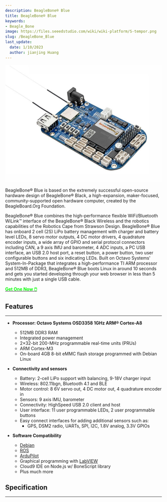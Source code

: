```yaml
---
description: BeagleBone® Blue
title: BeagleBone® Blue
keywords:
- Beagle_Bone
image: https://files.seeedstudio.com/wiki/wiki-platform/S-tempor.png
slug: /BeagleBone_Blue
last_update:
  date: 1/10/2023
  author: jianjing Huang
---
```


<div align="center"><img width={1000} src="https://github.com/SeeedDocument/Beaglebone_Blue/raw/master/img/cover.jpg" /></div>

BeagleBone® Blue is based on the extremely successful open-source hardware design of BeagleBone® Black, a high-expansion, maker-focused, community-supported open hardware computer, created by the BeagleBoard.Org Foundation.

BeagleBone® Blue combines the high-performance flexible WiFi/Bluetooth WiLink™ interface of the BeagleBone® Black Wireless and the robotics capabilities of the Robotics Cape from Strawson Design.  BeagleBone® Blue has onboard 2 cell (2S) LiPo battery management with charger and battery level LEDs, 8 servo motor outputs, 4 DC motor drivers, 4 quadrature encoder inputs, a wide array of GPIO and serial protocol connectors including CAN, a 9 axis IMU and barometer, 4 ADC inputs, a PC USB interface, an USB 2.0 host port, a reset button, a power button, two user configurable buttons and six indicating LEDs.  Built on Octavo Systems' System-In-Package that integrates a high-performance TI ARM processor and 512MB of DDR3, BeagleBone® Blue boots Linux in around 10 seconds and gets you started developing through your web browser in less than 5 minutes with just a single USB cable.

<div class="get_one_now_container" style={{textAlign: 'center'}}>
    <a class="get_one_now_item" href="https://www.seeedstudio.com/BeagleBone-Blue-p-2809.html" target="_blank">
            <strong><span><font color={'FFFFFF'} size={"4"}> Get One Now 🖱️</font></span></strong>
    </a>
</div>

## Features

----

* **Processor: Octavo Systems OSD3358 1GHz ARM® Cortex-A8**
  * 512MB DDR3 RAM
  * Integrated power management
  * 2×32-bit 200-MHz programmable real-time units (PRUs)
  * ARM Cortex-M3
  * On-board 4GB 8-bit eMMC flash storage programmed with Debian Linux

* **Connectivity and sensors**
  * Battery: 2-cell LiPo support with balancing, 9-18V charger input
  * Wireless: 802.11bgn, Bluetooth 4.1 and BLE
  * Motor control: 8 6V servo out, 4 DC motor out, 4 quadrature encoder in
  * Sensors: 9 axis IMU, barometer
  * Connectivity: HighSpeed USB 2.0 client and host
  * User interface: 11 user programmable LEDs, 2 user programmable buttons
  * Easy connect interfaces for adding additional sensors such as:
    * GPS, DSM2 radio, UARTs, SPI, I2C, 1.8V analog, 3.3V GPIOs

* **Software Compatibility**
  * [Debian](http://elinux.org/Beagleboard:BeagleBoneBlack_Debian)
  * [ROS](https://dscl.lcsr.jhu.edu/home/courses/me530707_2017_edumip_ros)
  * [ArduPilot](https://github.com/mirkix/ardupilotblue)
  * Graphical programming with [LabVIEW](https://github.com/ktalke12/Labview-MiP)
  * Cloud9 IDE on Node.js w/ BoneScript library
  * Plus much more

## Specification

----

<div>
  <style type="text/css" dangerouslySetInnerHTML={{__html: "\n.tg  {border-collapse:collapse;border-spacing:0;}\n.tg td{border-color:black;border-style:solid;border-width:1px;font-family:Arial, sans-serif;font-size:14px;\n  overflow:hidden;padding:10px 5px;word-break:normal;}\n.tg th{border-color:black;border-style:solid;border-width:1px;font-family:Arial, sans-serif;font-size:14px;\n  font-weight:normal;overflow:hidden;padding:10px 5px;word-break:normal;}\n.tg .tg-dlfj{background-color:#ffffff;border-color:#000000;color:#000000;font-size:16px;text-align:left;vertical-align:top}\n.tg .tg-l5ls{background-color:#ffffff;border-color:#000000;color:#000000;font-size:16px;font-weight:bold;text-align:center;\n  vertical-align:top}\n.tg .tg-q7v3{background-color:#ffffff;border-color:#000000;color:#000000;font-size:16px;text-align:center;vertical-align:top}\n.tg .tg-14gg{background-color:#ffffff;color:#000000;text-align:left;vertical-align:top}\n.tg .tg-88pu{background-color:#ffffff;color:#000000;font-size:16px;text-align:left;vertical-align:top}\n" }} />
  <table className="tg" style={{tableLayout: 'fixed', width: 824}}>
    <colgroup>
      <col style={{width: 275}} />
      <col style={{width: 252}} />
      <col style={{width: 297}} />
    </colgroup>
    <thead>
      <tr>
        <th className="tg-l5ls">Item</th>
        <th className="tg-l5ls" colSpan={2}>Description</th>
      </tr>
    </thead>
    <tbody>
      <tr>
        <td className="tg-q7v3">Processor<br />(Integrated in <br />the OSD3358)</td>
        <td className="tg-dlfj" colSpan={2}>● AM335x 1GHz ARM® Cortex-A8<br />● SGX530 graphics accelerator<br />● NEON floating-point accelerator<br />● 2x PRU 32-bit 200MHz microcontrollers</td>
      </tr>
      <tr>
        <td className="tg-q7v3">Memory</td>
        <td className="tg-dlfj" colSpan={2}>● 512MB DDR3800MHZ RAM (Integrated in the OSD3358)<br />● 4GB 8-bit eMMC on-board flash storage<br />● SD/MMC Connector for microSD</td>
      </tr>
      <tr>
        <td className="tg-q7v3" rowSpan={18}><br /><br /><br /><br /><br /><br /><br /><br /><br /><br /><br /><br /><br />Connectivity<br /></td>
        <td className="tg-dlfj">High speed USB 2.0 Client port</td>
        <td className="tg-14gg">Access to USB0,Client mode via microUSB</td>
      </tr>
      <tr>
        <td className="tg-dlfj">High speed USB 2.0 Host port</td>
        <td className="tg-14gg">Access to USB1,Type A Socket, 500mA LS/FS/HS</td>
      </tr>
      <tr>
        <td className="tg-dlfj" rowSpan={6}><br /><br />WiLink1835 <br />WiFi 802.11 b/g/n 2.4GHz.<br />Supportsthe following modes:</td>
        <td className="tg-88pu">2x2 MIMO</td>
      </tr>
      <tr>
        <td className="tg-88pu">AP</td>
      </tr>
      <tr>
        <td className="tg-88pu">SmartConfig</td>
      </tr>
      <tr>
        <td className="tg-88pu">STA</td>
      </tr>
      <tr>
        <td className="tg-88pu">Wi-Fi Direct</td>
      </tr>
      <tr>
        <td className="tg-88pu">Mesh over Wi-Fi based on 802.11s</td>
      </tr>
      <tr>
        <td className="tg-dlfj" rowSpan={3}><br />Serial port<br /></td>
        <td className="tg-14gg">UART0, UART1, UART5 available via 4 pin JST connectors</td>
      </tr>
      <tr>
        <td className="tg-14gg">UART2 available via 6 pin JST connector (EM-506 GPS style connector)</td>
      </tr>
      <tr>
        <td className="tg-14gg">UART4 RX available via 3 pin DSM2 connector</td>
      </tr>
      <tr>
        <td className="tg-dlfj" colSpan={2}>WiLink 1835 Bluetooth 4.1 with BLE</td>
      </tr>
      <tr>
        <td className="tg-dlfj" colSpan={2}>I2C1 available via 4 pin JST connector</td>
      </tr>
      <tr>
        <td className="tg-dlfj" colSpan={2}>SPI1 CS0 (S1.1) and SPI1 CS1 (S1.2) available via 6 pin JST connectors</td>
      </tr>
      <tr>
        <td className="tg-dlfj" colSpan={2}>CAN available via 4 pin JST connector (includes TCAN1051 CAN transceiver)</td>
      </tr>
      <tr>
        <td className="tg-dlfj" colSpan={2}>8 GPIOs (GP0 and GPI1) available via 6 pin JST connectors</td>
      </tr>
      <tr>
        <td className="tg-dlfj" colSpan={2}>ADC inputs 0 to 3 available via 6 pin JST connector</td>
      </tr>
      <tr>
        <td className="tg-dlfj" colSpan={2}>3.3VDC and 5VDC power output via 4 pin JST connector</td>
      </tr>
      <tr>
        <td className="tg-q7v3" rowSpan={3}><br /><br />Power management</td>
        <td className="tg-dlfj" colSpan={2}>TPS65217C PMIC is used along with a separate LDO to provide power to the system (Integrated in the OSD3358)</td>
      </tr>
      <tr>
        <td className="tg-dlfj" colSpan={2}>2 cell (2S) LiPo battery charger (powered by 9 – 18VDC DC Jack): <br />i., 4 battery level LEDs; <br />ii.,1 charger LED</td>
      </tr>
      <tr>
        <td className="tg-dlfj" colSpan={2}>6VDC 4A regulator to drive servo motor outputs</td>
      </tr>
      <tr>
        <td className="tg-q7v3">Debug Support</td>
        <td className="tg-dlfj" colSpan={2}>JTAG test points</td>
      </tr>
      <tr>
        <td className="tg-q7v3">Power Source</td>
        <td className="tg-dlfj" colSpan={2}>i.,  microUSB USB,<br />ii., 2 cell (2S) LiPo battery connector,<br />iii.,9 - 18VDC DC Jack</td>
      </tr>
      <tr>
        <td className="tg-q7v3">User Input / Output</td>
        <td className="tg-dlfj" colSpan={2}>i.,Power Button; ii.,Reset Button; iii.,Boot Button; iv.,2 user configurable buttons;<br />v.,6 user configurable LEDs;vi Power LED</td>
      </tr>
      <tr>
        <td className="tg-q7v3">Motor Control (requires power from either DC Jack or 2S battery)</td>
        <td className="tg-dlfj" colSpan={2}>i.,  4 DC motor drivers,<br />ii., 4 Quadrature encoder inputs,<br />iii.,8 Servo motor outputs</td>
      </tr>
      <tr>
        <td className="tg-q7v3">Sensors<br /></td>
        <td className="tg-dlfj" colSpan={2}>i., 9 axis IMU,<br />ii.,Barometer</td>
      </tr>
    </tbody>
  </table>
</div>

--------

## Application Ideas

* Internet of Things

* Smart House
* Industrial
* Automation & Process Control
* Human Machine Interface
* motor control
* UAV control
* Robot

## Hardware Overview

<div align="center"><img width={1000} src="https://github.com/SeeedDocument/Beaglebone_Blue/raw/master/img/Hardware_overviw.png" /></div>

## Getting Started

----

### Preparation

#### STEP1. Update the latest image

When you receive a BeagleBone®Blue from seeed, the image is already burned into the on-board eMMC. Which means you can skip this step. However we highly recommend you update the latest image.

**i.** Click and download the latest image from [beagleboard.org](https://beagleboard.org/latest-images).

:::note
The "IoT" images provide more free disk space if you don't need to use a graphical user interface (GUI).Due to sizing necessities, this download may take 30 minutes or more.
:::

The Debian distribution is provied for the boards. The file you download will have an .img.xz extension. This is a compressed sector-by-sector image of the SD card.

**ii.** Plug the SD card into your PC or MAC with an SD card reader.You need an SD card with a capacity of more than 4G.

**iii.** Download and install [Etcher](https://etcher.io/)

Click to download here, and burn the ```*.img.xz``` file directly to your SD card with Etcher. Or unzip the ```*.img.xz``` file to a ```*.img``` file, then burn it to SD card with other image writing tools.

Click the Plus icon to add the image you just download, the software will automatically select the SD card you plug. Then click Flash! to start burning. It will takes about 20 minutes to flash.

<div align="center"><img width={1000} src="https://github.com/SeeedDocument/Respeaker_V2/raw/master/img/v2-flash-sd.png" /></div>

Then reject the SD card and Insert it into your BeagleBone® Blue.

#### STEP2. Power and boot

Connect the BeagleBone® Blue to your computer with the Micro-USB Cable.

<div align="center"><img width={1000} src="https://github.com/SeeedDocument/Beaglebone_Blue/raw/master/img/connect.jpg" /></div>

:::caution
Please plug the USB cable gently, otherwise you may damage the interface.Please use the USB cable with 4 wires inside, the 2 wires cable can't transfer data. If you are not sure about the wire you have, you can click here to buy. If you want to use the Motor Control modules of BeagleBone® Blue, the power supply via USB Port is not sufficiant, you need to use DC-DC Port or 2S battery.
:::

You'll see the power (PWR or ON) LED lit steadily. Within a minute or so, you should see the other LEDs blinking in their default configurations.

* USR0 is typically configured at boot to blink in a heartbeat pattern
* USR1 is typically configured at boot to light during SD (microSD) card accesses
* USR2 is typically configured at boot to light during CPU activity
* USR3 is typically configured at boot to light during eMMC accesses
* WIFI LED is typically configured at boot to light with WiFi network association (BeagleBone® Blue only)

With the latest images, it should no longer be necessary to install drivers for your operating system to give you network-over-USB access to your Beagle. In case you are running an older image, an older operating system or need additional drivers for serial access to older boards, links to the old drivers are below.

<div>
  <style type="text/css" dangerouslySetInnerHTML={{__html: "\n.tg  {border-collapse:collapse;border-spacing:0;}\n.tg td{border-color:black;border-style:solid;border-width:1px;font-family:Arial, sans-serif;font-size:14px;\n  overflow:hidden;padding:10px 5px;word-break:normal;}\n.tg th{border-color:black;border-style:solid;border-width:1px;font-family:Arial, sans-serif;font-size:14px;\n  font-weight:normal;overflow:hidden;padding:10px 5px;word-break:normal;}\n.tg .tg-gvcd{background-color:#ffffff;border-color:#000000;color:#000000;text-align:left;vertical-align:top}\n.tg .tg-l0dh{background-color:#ffffff;border-color:#000000;color:#000000;text-align:center;text-decoration:underline;\n  vertical-align:top}\n.tg .tg-v0nz{background-color:#ffffff;border-color:#000000;color:#000000;text-align:center;vertical-align:top}\n.tg .tg-wzu8{background-color:#ffffff;border-color:#000000;color:#000000;font-weight:bold;text-align:center;vertical-align:top}\n" }} />
  <table className="tg" style={{tableLayout: 'fixed', width: 826}}>
    <colgroup>
      <col style={{width: 148}} />
      <col style={{width: 155}} />
      <col style={{width: 523}} />
    </colgroup>
    <thead>
      <tr>
        <th className="tg-wzu8">Operating System</th>
        <th className="tg-wzu8">USB Drivers</th>
        <th className="tg-wzu8">Comments</th>
      </tr>
    </thead>
    <tbody>
      <tr>
        <td className="tg-v0nz">Windows <br />(64-bit)</td>
        <td className="tg-l0dh"><a href="https://beagleboard.org/static/Drivers/Windows/BONE_D64.exe" target="_blank" rel="noopener noreferrer">64-bit installer</a><br /></td>
        <td className="tg-gvcd" rowSpan={2}>If in doubt, try the 64-bit installer first.<br /><br />● Windows Driver Certification warning may pop up two or three times. Click "Ignore", "Install" or "Run"<br />● To check if you're running 32 or 64-bit Windows see this here<a href="https://support.microsoft.com/kb/827218" target="_blank" rel="noopener noreferrer">Link</a>.<br />● On systems without the latest service release, you may get an error (0xc000007b). In that case, please click this here to install and retry.<br />● You may need to reboot Windows.<br />● These drivers have been tested to work up to Windows 10.</td>
      </tr>
      <tr>
        <td className="tg-v0nz">Windows <br />(32-bit)</td>
        <td className="tg-l0dh"><a href="https://beagleboard.org/static/Drivers/Windows/BONE_DRV.exe" target="_blank" rel="noopener noreferrer">32-bit installer</a><br /></td>
      </tr>
      <tr>
        <td className="tg-v0nz">Mac OS X<br /></td>
        <td className="tg-v0nz"> <a href="https://beagleboard.org/static/Drivers/MacOSX/RNDIS/HoRNDIS.pkg" target="_blank" rel="noopener noreferrer">Network</a> <a href="https://beagleboard.org/static/Drivers/MacOSX/FTDI/EnergiaFTDIDrivers2.2.18.pkg" target="_blank" rel="noopener noreferrer">Serial</a></td>
        <td className="tg-gvcd">Install both Network and Serial driver.</td>
      </tr>
      <tr>
        <td className="tg-v0nz">Linux</td>
        <td className="tg-l0dh"><a href="https://beagleboard.org/static/Drivers/Linux/FTDI/mkudevrule.sh" target="_blank" rel="noopener noreferrer">mkudevrule.sh</a></td>
        <td className="tg-gvcd">Driver installation isn't required, but you might find a few udev rules helpful.</td>
      </tr>
    </tbody>
  </table>
</div>

#### STEP3. Browse to your Beagle

Using either Chrome or Firefox (Internet Explorer will NOT work), browse to the web server running on your board. It will load a presentation showing you the capabilities of the board. Use the arrow keys on your keyboard to navigate the presentation.

When the boot is done, a network adapter should show up on your computer. You can click to enter the [Cloud 9 IDE](http://beaglebone.local:3000/).

<div align="center"><img width={1000} src="https://github.com/SeeedDocument/Beaglebone_Blue/raw/master/img/cloud9.png" /></div>

#### STEP4. Connect to wifi

Open a new terminal,then tap the command below

```
root@beaglebone:/var/lib/cloud9# connmanctl
connmanctl> enable wifi
Enabled wifi
connmanctl> tether wifi disable
Error disabling wifi tethering: Already disabled
connmanctl> scan wifi
Scan completed for wifi
connmanctl> services
*AO seeed                wifi_f45eabf743ad_7365656564_managed_psk
    CHAIHUOMAKERS        wifi_f45eabf743ad_4348414948554f4d414b455253_managed_psk
    DIRECT-99-HP DeskJet 4670 series wifi_f45eabf743ad_4449524543542d39392d4850204465736b4a6574203436373020736572696573_managed_psk
    mostfun-5bf7         wifi_f45eabf743ad_6d6f737466756e2d35626637_managed_psk
    DIRECT-TNDESKTOP-71PTKLKmsXO wifi_f45eabf743ad_4449524543542d544e4445534b544f502d373150544b4c4b6d73584f_managed_psk
    HPKJ                 wifi_f45eabf743ad_48504b4a_managed_psk
    ChinaNet-yTGy        wifi_f45eabf743ad_4368696e614e65742d79544779_managed_psk
    GPKJ1                wifi_f45eabf743ad_47504b4a31_managed_psk
    GUMO                 wifi_f45eabf743ad_47554d4f_managed_psk
    jdsfkf               wifi_f45eabf743ad_6a6473666b66_managed_psk
connmanctl> agent on
Agent registered
connmanctl> connect wifi_f45eabf743ad_7365656564_managed_psk
Error /net/connman/service/wifi_f45eabf743ad_7365656564_managed_psk: Already connected
connmanctl> quit
root@beaglebone:/var/lib/cloud9# ifconfig wlan0
wlan0     Link encap:Ethernet  HWaddr f4:5e:ab:f7:43:ad  
          inet addr:192.168.199.145  Bcast:192.168.199.255  Mask:255.255.255.0
          inet6 addr: fe80::f65e:abff:fef7:43ad/64 Scope:Link
          UP BROADCAST RUNNING MULTICAST DYNAMIC  MTU:1500  Metric:1
          RX packets:8920 errors:0 dropped:0 overruns:0 frame:0
          TX packets:3531 errors:0 dropped:0 overruns:0 carrier:0
          collisions:0 txqueuelen:1000
          RX bytes:1166820 (1.1 MiB)  TX bytes:3352208 (3.1 MiB)

root@beaglebone:/var/lib/cloud9#
```

When you tap ```ifconfig wlan0``` and the internet address is something like 192.168.199.145, congratulations, you have connected to wifi successfully.

When the BeagleBone® Blue connect to the Internet, we highly recommend you use the command below to update your BeagleBone® Blue.

```
sudo apt-get update
sudo apt-get upgrade
```

It may take a long time to update, but it is worthwhile.

### Demo.1  Blink

This is a Javascript demo.

Ckick the **File->New File->** button at the top light corner of Cloud9 IDE.

:::note
after create file, just donot forget save the file meanwhile add the file type.
:::

copy the code below and click **Run**

```
var b = require('bonescript');

var state = b.LOW;

b.pinMode("USR0", b.OUTPUT);
b.pinMode("USR1", b.OUTPUT);
b.pinMode("USR2", b.OUTPUT);
b.pinMode("USR3", b.OUTPUT);
setInterval(toggle, 1000);

function toggle() {
    if(state == b.LOW) state = b.HIGH;
    else state = b.LOW;
    b.digitalWrite("USR2", state);
}
```

Then you will see the USER2 LED blink.

### Demo.2  USE GPIO With Grove-LED

**Step 1.** Please prepare staff as the Partlist below.

| BeagleBone® Blue | Grove - LED Socket Kit|Grove Adapter cable(6pin)|
|--------------|-------------|-------|
|<div align="center"><img width={1000} src="https://github.com/SeeedDocument/Beaglebone_Blue/raw/master/img/cover_icon.jpg" /></div>|<div align="center"><img width={1000} src="https://github.com/SeeedDocument/Beaglebone_Blue/raw/master/img/Grove-White-LED-p-2016.jpeg" /></div>|<div align="center"><img width={1000} src="https://github.com/SeeedDocument/Beaglebone_Blue/raw/master/img/Grove_4pin.jpg" /></div>|
|[Get ONE Now](https://www.seeedstudio.com/BeagleBone-Blue-p-2809.html)|[Get ONE Now](https://www.seeedstudio.com/Grove-Green-LED-p-1144.html)|[Get ONE Now](https://www.seeedstudio.com/Grove-Universal-4-Pin-to-Beaglebone-Blue-6-Pin-Female-JST%2FSH-Conversion-Cable-%2810-pcs-pack%29-p-3027.html)|

**Step 2.** Connect the LED Socket Kit to the 6 pin **GPIO** interface of BeagleBone® Blue.

<div align="center"><img width={1000} src="https://github.com/SeeedDocument/Beaglebone_Blue/raw/master/img/LED.jpg" /></div>

**Step 3.** Open a new terminal in the Cloud9 IDE, tap the code below into this terminal.

```
cd /sys/class/gpio
echo 49 >export
cd gpio49
echo out >direction
while sleep 1;
do echo 0 >value;
sleep 1;
echo 1 >value;
done

```

Now you will see your LED light up in the heartbeat mode.

### Demo.3  USE UART With Grove-GPS

**Step 1.** Please prepare staff as the Partlist below.

| BeagleBone® Blue | Grove - LED Socket Kit|Grove Adapter cable(4pin)|
|--------------|-------------|-------|
|<div align="center"><img width={1000} src="https://github.com/SeeedDocument/Beaglebone_Blue/raw/master/img/cover_icon.jpg" /></div>|<div align="center"><img width={1000} src="https://github.com/SeeedDocument/Beaglebone_Blue/raw/master/img/Grove-GPS.jpg" /></div>|<div align="center"><img width={1000} src="https://github.com/SeeedDocument/Beaglebone_Blue/raw/master/img/Grove_4pin.jpg" /></div>|
|[Get ONE Now](https://www.seeedstudio.com/BeagleBone-Blue-p-2809.html)|[Get ONE Now](https://www.seeedstudio.com/grove-gps-p-959.html)|[Get ONE Now](https://www.seeedstudio.com/category/Grove-Universal-4-Pin-to-Beaglebone-Blue-4-Pin-Female-JST-SH-Conversion-Cable-(10-pcs-pack)-p-3026.html)|

**Step 2.** Connect the Grove-GPS sensor to the 4 pin **UART1** interface of BeagleBone® Blue.

<div align="center"><img width={1000} src="https://github.com/SeeedDocument/Beaglebone_Blue/raw/master/img/GPS_hARD.jpg" /></div>

**Step 3.** Open a new terminal in the Cloud9 IDE, tap the code below into this terminal.

```
apt install tio
tio /dev/ttyO1 -b 9600
```

Then you will see the GPS information on the terminal as the picture shown below.

<div align="center"><img width={1000} src="https://github.com/SeeedDocument/Beaglebone_Blue/raw/master/img/GPS.png" /></div>

### Demo.4  USE I2C With Grove-Digital Light Sensor

**Step 1.** Please prepare staff as the Partlist below.

| BeagleBone® Blue | Grove - LED Socket Kit|Grove Adapter cable(4pin)|
|--------------|-------------|-------|
|<div align="center"><img width={1000} src="https://github.com/SeeedDocument/Beaglebone_Blue/raw/master/img/cover_icon.jpg" /></div>|<div align="center"><img width={1000} src="https://github.com/SeeedDocument/Beaglebone_Blue/raw/master/img/Digital_Light_Sensor.jpg" /></div>|<div align="center"><img width={1000} src="https://github.com/SeeedDocument/Beaglebone_Blue/raw/master/img/Grove_4pin.jpg" /></div>|
|[Get ONE Now](https://www.seeedstudio.com/BeagleBone-Blue-p-2809.html)|[Get ONE Now](https://www.seeedstudio.com/Grove-Digital-Light-Sensor-p-1281.html)|[Get ONE Now](https://www.seeedstudio.com/category/Grove-Universal-4-Pin-to-Beaglebone-Blue-4-Pin-Female-JST-SH-Conversion-Cable-(10-pcs-pack)-p-3026.html)|

**Step 2.** Connect the Grove-Digital Light Sensor to the 4 pin **I2C** interface of BeagleBone® Blue.

<div align="center"><img width={1000} src="https://github.com/SeeedDocument/Beaglebone_Blue/raw/master/img/Digital_light.jpg" /></div>

**Step 3.** Open a new terminal in the Cloud9 IDE, tap the code below into this terminal.

```
cd /sys/bus/i2c/devices/i2c-1;
echo tsl2561 0x29 >new_device;
watch -n0 cat 1-0029/iio\:device0/in_illuminance0_input

```

Then you will get the light value as the picture below.

<div align="center"><img width={1000} src="https://github.com/SeeedDocument/Beaglebone_Blue/raw/master/img/Digital_520.png" /></div>

## Grove Compatibility List

Grove is a modular, standardized connecter prototyping system. Grove takes a building block approach to assembling electronics. Compared to the jumper or solder based system, it is easier to connect, experiment and build and simplifies the learning system, but not to the point where it becomes dumbed down.  Some of the other prototype systems out there takes the level down to building blocks.   Good stuff to be learned that way, but the Grove system allows you to build real systems.   It requires some learning and expertise to hook things up.

The list belew is the Grove modules that work well with BeagleBone® Blue.

<div>
  <style type="text/css" dangerouslySetInnerHTML={{__html: "\n.tg  {border-collapse:collapse;border-spacing:0;}\n.tg td{border-color:black;border-style:solid;border-width:1px;font-family:Arial, sans-serif;font-size:14px;\n  overflow:hidden;padding:10px 5px;word-break:normal;}\n.tg th{border-color:black;border-style:solid;border-width:1px;font-family:Arial, sans-serif;font-size:14px;\n  font-weight:normal;overflow:hidden;padding:10px 5px;word-break:normal;}\n.tg .tg-fhi2{background-color:#ffffff;color:#000000;font-size:20px;font-weight:bold;text-align:center;vertical-align:top}\n.tg .tg-366q{background-color:#ffffff;color:#000000;font-size:18px;text-align:center;vertical-align:top}\n" }} />
  <table className="tg">
    <thead>
      <tr>
        <th className="tg-fhi2">SKU</th>
        <th className="tg-fhi2">Item</th>
        <th className="tg-fhi2">I/O type</th>
        <th className="tg-fhi2">Working Voltage</th>
      </tr>
    </thead>
    <tbody>
      <tr>
        <td className="tg-366q">101020017</td>
        <td className="tg-366q">Grove - Rotary Angle Sensor</td>
        <td className="tg-366q">Analog</td>
        <td className="tg-366q">Can work on 1.8V</td>
      </tr>
      <tr>
        <td className="tg-366q">101020048</td>
        <td className="tg-366q">Grove - Rotary Angle Sensor(P)</td>
        <td className="tg-366q">Analog</td>
        <td className="tg-366q">Can work on 1.8V</td>
      </tr>
      <tr>
        <td className="tg-366q">101020036</td>
        <td className="tg-366q">Grove - Slide Potentiometer</td>
        <td className="tg-366q">Analog</td>
        <td className="tg-366q">Can work on 1.8V</td>
      </tr>
      <tr>
        <td className="tg-366q">101020031</td>
        <td className="tg-366q">Grove - Piezo Vibration Sensor</td>
        <td className="tg-366q">Analog</td>
        <td className="tg-366q">Can work on 1.8V</td>
      </tr>
      <tr>
        <td className="tg-366q">101020003</td>
        <td className="tg-366q">Grove - Button</td>
        <td className="tg-366q">Digital</td>
        <td className="tg-366q">3.3V</td>
      </tr>
      <tr>
        <td className="tg-366q">111020000</td>
        <td className="tg-366q">Grove - Button(P)</td>
        <td className="tg-366q">Digital</td>
        <td className="tg-366q">3.3V</td>
      </tr>
      <tr>
        <td className="tg-366q">111020001</td>
        <td className="tg-366q">Grove - Encoder</td>
        <td className="tg-366q">Digital</td>
        <td className="tg-366q">3.3V</td>
      </tr>
      <tr>
        <td className="tg-366q">101020004</td>
        <td className="tg-366q">Grove - Switch(P)</td>
        <td className="tg-366q">Digital</td>
        <td className="tg-366q">3.3V</td>
      </tr>
      <tr>
        <td className="tg-366q">101020025</td>
        <td className="tg-366q">Grove - Tilt Switch</td>
        <td className="tg-366q">Digital</td>
        <td className="tg-366q">3.3V</td>
      </tr>
      <tr>
        <td className="tg-366q">101020018</td>
        <td className="tg-366q">Grove - Water Sensor</td>
        <td className="tg-366q">Digital</td>
        <td className="tg-366q">3.3V</td>
      </tr>
      <tr>
        <td className="tg-366q">101020005</td>
        <td className="tg-366q">Grove - Collision Sensor</td>
        <td className="tg-366q">Digital</td>
        <td className="tg-366q">3.3V</td>
      </tr>
      <tr>
        <td className="tg-366q">103020030</td>
        <td className="tg-366q">Grove - Mouse Encoder</td>
        <td className="tg-366q">Digital</td>
        <td className="tg-366q">3.3V</td>
      </tr>
      <tr>
        <td className="tg-366q">104030007</td>
        <td className="tg-366q">Grove - Green LED</td>
        <td className="tg-366q">Digital</td>
        <td className="tg-366q">3.3V</td>
      </tr>
      <tr>
        <td className="tg-366q">104030005</td>
        <td className="tg-366q">Grove - Red LED</td>
        <td className="tg-366q">Digital</td>
        <td className="tg-366q">3.3V</td>
      </tr>
      <tr>
        <td className="tg-366q">101020172</td>
        <td className="tg-366q">Grove - Line Finder v1.1</td>
        <td className="tg-366q">Digital</td>
        <td className="tg-366q">3.3V</td>
      </tr>
      <tr>
        <td className="tg-366q">101020018</td>
        <td className="tg-366q">Grove - Water Sensor</td>
        <td className="tg-366q">Digital</td>
        <td className="tg-366q">3.3V</td>
      </tr>
      <tr>
        <td className="tg-366q">101020019</td>
        <td className="tg-366q">Grove - Temperature&amp;Humidity Sensor Pro</td>
        <td className="tg-366q">Digital</td>
        <td className="tg-366q">3.3V</td>
      </tr>
      <tr>
        <td className="tg-366q">101020020</td>
        <td className="tg-366q">Grove - PIR Motion Sensor</td>
        <td className="tg-366q">Digital</td>
        <td className="tg-366q">3.3V</td>
      </tr>
      <tr>
        <td className="tg-366q">101020052</td>
        <td className="tg-366q">Grove - GSR sensor</td>
        <td className="tg-366q">Digital</td>
        <td className="tg-366q">3.3V</td>
      </tr>
      <tr>
        <td className="tg-366q">101020175</td>
        <td className="tg-366q">Grove - IR Distance Interrupter v1.2</td>
        <td className="tg-366q">Digital</td>
        <td className="tg-366q">3.3V</td>
      </tr>
      <tr>
        <td className="tg-366q">101020033</td>
        <td className="tg-366q">Grove - Ear-clip Heart Rate Sensor</td>
        <td className="tg-366q">Digital</td>
        <td className="tg-366q">3.3V</td>
      </tr>
      <tr>
        <td className="tg-366q">101020037</td>
        <td className="tg-366q">Grove - Touch Sensor</td>
        <td className="tg-366q">Digital</td>
        <td className="tg-366q">3.3V</td>
      </tr>
      <tr>
        <td className="tg-366q">101020030</td>
        <td className="tg-366q">Grove - Digital Light Sensor</td>
        <td className="tg-366q">Digital</td>
        <td className="tg-366q">3.3V</td>
      </tr>
      <tr>
        <td className="tg-366q">101020232</td>
        <td className="tg-366q">Grove - Speech Recognizer v1.0</td>
        <td className="tg-366q">Digital</td>
        <td className="tg-366q">3.3V</td>
      </tr>
      <tr>
        <td className="tg-366q">101020005</td>
        <td className="tg-366q">Grove - Collision Sensor</td>
        <td className="tg-366q">Digital</td>
        <td className="tg-366q">3.3V</td>
      </tr>
      <tr>
        <td className="tg-366q">105020005</td>
        <td className="tg-366q">Grove - EL Driver</td>
        <td className="tg-366q">Digital</td>
        <td className="tg-366q">3.3V</td>
      </tr>
      <tr>
        <td className="tg-366q">104030009</td>
        <td className="tg-366q">Grove - White LED</td>
        <td className="tg-366q">Digital</td>
        <td className="tg-366q">3.3V</td>
      </tr>
      <tr>
        <td className="tg-366q">104030010</td>
        <td className="tg-366q">Grove - Blue LED</td>
        <td className="tg-366q">Digital</td>
        <td className="tg-366q">3.3V</td>
      </tr>
      <tr>
        <td className="tg-366q">104030005</td>
        <td className="tg-366q">Grove - Red LED</td>
        <td className="tg-366q">Digital</td>
        <td className="tg-366q">3.3V</td>
      </tr>
      <tr>
        <td className="tg-366q">104030007</td>
        <td className="tg-366q">Grove - Green LED</td>
        <td className="tg-366q">Digital</td>
        <td className="tg-366q">3.3V</td>
      </tr>
      <tr>
        <td className="tg-366q">104030014</td>
        <td className="tg-366q">Grove - Multi Color Flash LED (5mm)</td>
        <td className="tg-366q">Digital</td>
        <td className="tg-366q">3.3V</td>
      </tr>
      <tr>
        <td className="tg-366q">104020001</td>
        <td className="tg-366q">Grove - Variable Color LED</td>
        <td className="tg-366q">Digital</td>
        <td className="tg-366q">3.3V</td>
      </tr>
      <tr>
        <td className="tg-366q">104020005</td>
        <td className="tg-366q">Grove - LED String Light</td>
        <td className="tg-366q">Digital</td>
        <td className="tg-366q">3.3V</td>
      </tr>
      <tr>
        <td className="tg-366q">104020048</td>
        <td className="tg-366q">Grove - Chainable RGB LED v2.0</td>
        <td className="tg-366q">Digital</td>
        <td className="tg-366q">3.3V</td>
      </tr>
      <tr>
        <td className="tg-366q">101020004</td>
        <td className="tg-366q">Grove - Switch(P)</td>
        <td className="tg-366q">Digital</td>
        <td className="tg-366q">3.3V</td>
      </tr>
      <tr>
        <td className="tg-366q">111020000</td>
        <td className="tg-366q">Grove - Button(P)</td>
        <td className="tg-366q">Digital</td>
        <td className="tg-366q">3.3V</td>
      </tr>
      <tr>
        <td className="tg-366q">101020003</td>
        <td className="tg-366q">Grove - Button</td>
        <td className="tg-366q">Digital</td>
        <td className="tg-366q">3.3V</td>
      </tr>
      <tr>
        <td className="tg-366q">101020038</td>
        <td className="tg-366q">Grove - Magnetic Switch</td>
        <td className="tg-366q">Digital</td>
        <td className="tg-366q">3.3V</td>
      </tr>
      <tr>
        <td className="tg-366q">101020025</td>
        <td className="tg-366q">Grove - Tilt Switch</td>
        <td className="tg-366q">Digital</td>
        <td className="tg-366q">3.3V</td>
      </tr>
      <tr>
        <td className="tg-366q">103020005</td>
        <td className="tg-366q">Grove - Relay</td>
        <td className="tg-366q">Digital</td>
        <td className="tg-366q">3.3V</td>
      </tr>
      <tr>
        <td className="tg-366q">107020000</td>
        <td className="tg-366q">Grove - Buzzer</td>
        <td className="tg-366q">Digital</td>
        <td className="tg-366q">3.3V</td>
      </tr>
      <tr>
        <td className="tg-366q">103020014</td>
        <td className="tg-366q">Grove - Dry-Reed Relay</td>
        <td className="tg-366q">Digital</td>
        <td className="tg-366q">3.3V</td>
      </tr>
      <tr>
        <td className="tg-366q">105020003</td>
        <td className="tg-366q">Grove - Vibration Motor</td>
        <td className="tg-366q">Digital</td>
        <td className="tg-366q">3.3V</td>
      </tr>
      <tr>
        <td className="tg-366q">108020021</td>
        <td className="tg-366q">Grove - Mini Fan v1.1</td>
        <td className="tg-366q">Digital</td>
        <td className="tg-366q">3.3V</td>
      </tr>
      <tr>
        <td className="tg-366q">103020004</td>
        <td className="tg-366q">Grove - Solid State Relay</td>
        <td className="tg-366q">Digital</td>
        <td className="tg-366q">3.3V</td>
      </tr>
      <tr>
        <td className="tg-366q">103020007</td>
        <td className="tg-366q">Grove - Screw Terminal</td>
        <td className="tg-366q">Digital</td>
        <td className="tg-366q">3.3V</td>
      </tr>
      <tr>
        <td className="tg-366q">103020008</td>
        <td className="tg-366q">Grove - MOSFET</td>
        <td className="tg-366q">Digital</td>
        <td className="tg-366q">3.3V</td>
      </tr>
      <tr>
        <td className="tg-366q">101020212</td>
        <td className="tg-366q">Grove - Temp&amp;Humi Sensor(SHT31)</td>
        <td className="tg-366q">I2C</td>
        <td className="tg-366q">3.3V</td>
      </tr>
      <tr>
        <td className="tg-366q">101020192</td>
        <td className="tg-366q">Grove - Barometer Sensor (BMP280)</td>
        <td className="tg-366q">I2C</td>
        <td className="tg-366q">3.3V</td>
      </tr>
      <tr>
        <td className="tg-366q">101020080</td>
        <td className="tg-366q">Grove - IMU 9DOF v2.0</td>
        <td className="tg-366q">I2C</td>
        <td className="tg-366q">3.3V</td>
      </tr>
      <tr>
        <td className="tg-366q">101020054</td>
        <td className="tg-366q">Grove - 3-Axis Digital Accelerometer(±16g)</td>
        <td className="tg-366q">I2C</td>
        <td className="tg-366q">3.3V</td>
      </tr>
      <tr>
        <td className="tg-366q">101020252</td>
        <td className="tg-366q">Grove - IMU 10DOF v2.0</td>
        <td className="tg-366q">I2C</td>
        <td className="tg-366q">3.3V</td>
      </tr>
      <tr>
        <td className="tg-366q">101020193</td>
        <td className="tg-366q">Grove - Barometer Sensor(BME280)</td>
        <td className="tg-366q">I2C</td>
        <td className="tg-366q">3.3V</td>
      </tr>
      <tr>
        <td className="tg-366q">101020082</td>
        <td className="tg-366q">Grove - Finger-clip Heart Rate Sensor with shell</td>
        <td className="tg-366q">I2C</td>
        <td className="tg-366q">3.3V</td>
      </tr>
      <tr>
        <td className="tg-366q">101020050</td>
        <td className="tg-366q">Grove - 3-Axis Digital Gyro</td>
        <td className="tg-366q">I2C</td>
        <td className="tg-366q">3.3V</td>
      </tr>
      <tr>
        <td className="tg-366q">103020024</td>
        <td className="tg-366q">Grove - Finger-clip Heart Rate Sensor</td>
        <td className="tg-366q">I2C</td>
        <td className="tg-366q">3.3V</td>
      </tr>
      <tr>
        <td className="tg-366q">101020081</td>
        <td className="tg-366q">Grove - 6-Axis Accelerometer&amp;Compass v2.0</td>
        <td className="tg-366q">I2C</td>
        <td className="tg-366q">3.3V</td>
      </tr>
      <tr>
        <td className="tg-366q">101020071</td>
        <td className="tg-366q">Grove - 3-Axis Digital Accelerometer(±400g)</td>
        <td className="tg-366q">I2C</td>
        <td className="tg-366q">3.3V</td>
      </tr>
      <tr>
        <td className="tg-366q">104030008</td>
        <td className="tg-366q">Grove - OLED Display 0.96''</td>
        <td className="tg-366q">I2C</td>
        <td className="tg-366q">3.3V</td>
      </tr>
      <tr>
        <td className="tg-366q">104030011</td>
        <td className="tg-366q">Grove - OLED Display 1.12''</td>
        <td className="tg-366q">I2C</td>
        <td className="tg-366q">3.3V</td>
      </tr>
      <tr>
        <td className="tg-366q">103020006</td>
        <td className="tg-366q">Grove - I2C Hub</td>
        <td className="tg-366q">I2C</td>
        <td className="tg-366q">3.3V</td>
      </tr>
      <tr>
        <td className="tg-366q">103020013</td>
        <td className="tg-366q">Grove - I2C ADC</td>
        <td className="tg-366q">I2C</td>
        <td className="tg-366q">3.3V</td>
      </tr>
      <tr>
        <td className="tg-366q">113020003</td>
        <td className="tg-366q">Grove - GPS</td>
        <td className="tg-366q">UART</td>
        <td className="tg-366q">3.3V</td>
      </tr>
    </tbody>
  </table>
</div>

## FAQs

Please click here to see all BeagleBone® Blue FAQs.

## Schematic Online Viewer

<div className="altium-ecad-viewer" data-project-src="https://github.com/SeeedDocument/Beaglebone_Blue/raw/master/BeagleBone_Blue_eagle-file.zip" style={{borderRadius: '0px 0px 4px 4px', height: 500, borderStyle: 'solid', borderWidth: 1, borderColor: 'rgb(241, 241, 241)', overflow: 'hidden', maxWidth: 1280, maxHeight: 700, boxSizing: 'border-box'}}>
</div>

## Resources

-----

* **[Schematic]** [BeagleBone® Blue Schematic](https://github.com/SeeedDocument/Beaglebone_Blue/raw/master/BeagleBone_Blue_eagle-file.zip)
* **[Grove]** [BeagleBone® Blue Grove Compatibility List.xlsx](https://github.com/SeeedDocument/Beaglebone_Blue/raw/master/res/Beaglebone%20Blue%20Grove%20Compatibility%20List.xlsx)
* **[MoreReading]** [BeagleBoard Main Page](http://beagleboard.org/)
* **[MoreReading]** [BeagleBoard Getting Started](http://beagleboard.org/getting-started)
* **[MoreReading]** [Troubleshooting](http://beagleboard.org/getting-started#troubleshooting)
* **[MoreReading]** [Hardware documentation](http://beagleboard.org/getting-started#hardware)
* **[MoreReading]** [Projects of BeagleBoard](http://beagleboard.org/project)

## Tech Support & Product Discussion

Thank you for choosing our products! We are here to provide you with different support to ensure that your experience with our products is as smooth as possible. We offer several communication channels to cater to different preferences and needs.

<div class="button_tech_support_container">
<a href="https://forum.seeedstudio.com/" class="button_forum"></a> 
<a href="https://www.seeedstudio.com/contacts" class="button_email"></a>
</div>

<div class="button_tech_support_container">
<a href="https://discord.gg/eWkprNDMU7" class="button_discord"></a> 
<a href="https://github.com/Seeed-Studio/wiki-documents/discussions/69" class="button_discussion"></a>
</div>